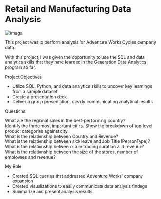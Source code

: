 # Retail and Manufacturing Data Analysis
![image](https://user-images.githubusercontent.com/21301202/170589414-725d7912-2e56-44a5-9370-6266375e41d3.png)


This project was to perform analysis for Adventure Works Cycles company data.

With this project, I was given the opportunity to use the SQL and data analytics skills that they have learned in the Generation Data Analytics program so far.

Project Objectives
<ul class="a">
<li>Utilize SQL, Python, and data analytics skills to uncover key learnings from a sample dataset
<li> Create a presentation deck
<li> Deliver a group presentation, clearly communicating analytical results
</ul>

Questions

What are the regional sales in the best-performing country?<br>
Identify the three most important cities. Show the breakdown of top-level product categories against city.<br>
What is the relationship between Country and Revenue?<br>
What is the relationship between sick leave and Job Title (PersonType)?<br>
What is the relationship between store trading duration and revenue?<br>
What is the relationship between the size of the stores, number of employees and revenue?<br>


My Role
<ul class="a">
<li> Created SQL queries that addressed Adventure Works' company expansion
<li> Created visualizations to easily communicate data analysis findngs
<li> Summarize and present analysis results
</ul>


